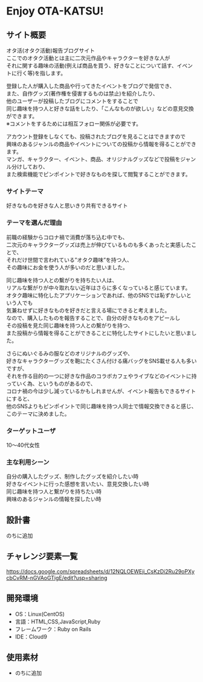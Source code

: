 # Enjoy OTA-KATSU!

## サイト概要
オタ活(オタク活動)報告ブログサイト  
ここでのオタク活動とは主に二次元作品やキャラクターを好きな人が  
それに関する趣味の活動(例えば商品を買う、好きなことについて話す、イベントに行く等)を指します。

登録した人が購入した商品や行ってきたイベントをブログで発信でき、  
また、自作グッズ(著作権を侵害するものは禁止)を紹介したり、  
他のユーザーが投稿したブログにコメントをすることで  
同じ趣味を持つ人と好きな話をしたり、「こんなものが欲しい」などの意見交換ができます。  
※コメントをするためには相互フォロー関係が必要です。

アカウント登録をしなくても、投稿されたブログを見ることはできますので  
興味のあるジャンルの商品やイベントについての投稿から情報を得ることができます。  
マンガ、キャラクター、イベント、商品、オリジナルグッズなどで投稿をジャンル分けしており、  
また検索機能でピンポイントで好きなものを探して閲覧することができます。  

### サイトテーマ
好きなものを好きな人と思いきり共有できるサイト

### テーマを選んだ理由
前職の経験からコロナ禍で消費が落ち込む中でも、  
二次元のキャラクターグッズは売上が伸びているものも多くあったと実感したことで、  
それだけ世間で言われている”オタク趣味”を持つ人、  
その趣味にお金を使う人が多いのだと思いました。  

同じ趣味を持つ人との繋がりを持ちたい人は、  
リアルな繋がりが中々取れない近年はさらに多くなっていると感じています。  
オタク趣味に特化したアプリケーションであれば、他のSNSでは恥ずかしいという人でも  
気兼ねせずに好きなものを好きだと言える場にできると考えました。  
なので、購入したものを報告することで、自分の好きなものをアピールし  
その投稿を見た同じ趣味を持つ人との繋がりを持つ、  
また投稿から情報を得ることができることに特化したサイトにしたいと思いました。

さらにぬいぐるみの服などのオリジナルのグッズや、  
好きなキャラクターグッズを鞄にたくさん付ける痛バッグをSNS載せる人も多いですが、  
それを作る目的の一つに好きな作品のコラボカフェやライブなどのイベントに持っていく為、というものがあるので、  
コロナ禍の今は少し減っているかもしれませんが、イベント報告もできるサイトにすると、  
他のSNSよりもピンポイントで同じ趣味を持つ人同士で情報交換できると感じ、このテーマに決めました。

### ターゲットユーザ
10〜40代女性  

### 主な利用シーン
自分の購入したグッズ、制作したグッズを紹介したい時  
好きなイベントに行った感想を言いたい、意見交換したい時  
同じ趣味を持つ人と繋がりを持ちたい時  
興味のあるジャンルの情報を探したい時  

## 設計書
のちに追加

## チャレンジ要素一覧
https://docs.google.com/spreadsheets/d/12NQLOEWEji_CsKzDi2Ru29oPXycbCvRM-nGVAoGTigE/edit?usp=sharing


## 開発環境
- OS：Linux(CentOS)
- 言語：HTML,CSS,JavaScript,Ruby
- フレームワーク：Ruby on Rails
- IDE：Cloud9

## 使用素材
- のちに追加
